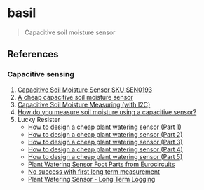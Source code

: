 # basil

> Capacitive soil moisture sensor

## References

### Capacitive sensing

1. [Capacitive Soil Moisture Sensor SKU:SEN0193](https://www.dfrobot.com/wiki/index.php/Capacitive_Soil_Moisture_Sensor_SKU:SEN0193)
1. [A cheap capacitive soil moisture sensor](https://hackaday.io/project/12813-a-cheap-capacitive-soil-moisture-sensor)
1. [Capacitive Soil Moisture Measuring (with I2C)](http://www.instructables.com/id/Capacitive-Soil-Moisture-Measuring/)
1. [How do you measure soil moisture using a capacitive sensor?](https://electronics.stackexchange.com/questions/184845/how-do-you-measure-soil-moisture-using-a-capacitive-sensor)
1. Lucky Resister
    - [How to design a cheap plant watering sensor (Part 1)](https://luckyresistor.me/2017/02/08/how-to-design-a-cheap-plant-watering-sensor-part-1/)
    - [How to design a cheap plant watering sensor (Part 2)](https://luckyresistor.me/2017/02/14/how-to-design-a-cheap-plant-watering-sensor-part-2/)
    - [How to design a cheap plant watering sensor (Part 3)](https://luckyresistor.me/2017/03/03/how-to-design-a-cheap-plant-watering-sensor-part-3/)
    - [How to design a cheap plant watering sensor (Part 4)](https://luckyresistor.me/2017/03/04/how-to-design-a-cheap-plant-watering-sensor-part-4/)
    - [How to design a cheap plant watering sensor (Part 5)](https://luckyresistor.me/2017/03/09/how-to-design-a-cheap-plant-watering-sensor-part-5/)
    - [Plant Watering Sensor Foot Parts from Eurocircuits](https://luckyresistor.me/2017/03/28/plant-watering-sensor-foot-parts-from-eurocircuits/)
    - [No success with first long term measurement](https://luckyresistor.me/2017/03/26/no-success-with-first-long-term-measurement/)
    - [Plant Watering Sensor - Long Term Logging](https://luckyresistor.me/2017/03/14/plant-watering-sensor-long-term-logging/)

